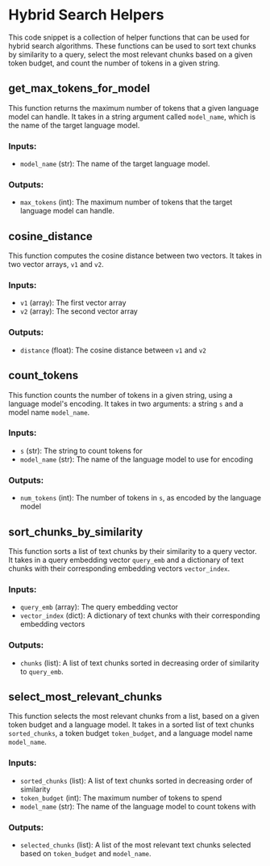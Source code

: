 # **Hybrid Search Helpers**

This code snippet is a collection of helper functions that can be used for hybrid search algorithms. These functions can be used to sort text chunks by similarity to a query, select the most relevant chunks based on a given token budget, and count the number of tokens in a given string.

## get_max_tokens_for_model

This function returns the maximum number of tokens that a given language model can handle. It takes in a string argument called `model_name`, which is the name of the target language model. 

### Inputs:
- `model_name` (str): The name of the target language model. 

### Outputs:
- `max_tokens` (int): The maximum number of tokens that the target language model can handle.

## cosine_distance

This function computes the cosine distance between two vectors. It takes in two vector arrays, `v1` and `v2`. 

### Inputs:
- `v1` (array): The first vector array
- `v2` (array): The second vector array

### Outputs:
- `distance` (float): The cosine distance between `v1` and `v2`

## count_tokens

This function counts the number of tokens in a given string, using a language model's encoding. It takes in two arguments: a string `s` and a model name `model_name`.

### Inputs:
- `s` (str): The string to count tokens for
- `model_name` (str): The name of the language model to use for encoding

### Outputs:
- `num_tokens` (int): The number of tokens in `s`, as encoded by the language model

## sort_chunks_by_similarity

This function sorts a list of text chunks by their similarity to a query vector. It takes in a query embedding vector `query_emb` and a dictionary of text chunks with their corresponding embedding vectors `vector_index`.

### Inputs:
- `query_emb` (array): The query embedding vector
- `vector_index` (dict): A dictionary of text chunks with their corresponding embedding vectors

### Outputs:
- `chunks` (list): A list of text chunks sorted in decreasing order of similarity to `query_emb`.

## select_most_relevant_chunks

This function selects the most relevant chunks from a list, based on a given token budget and a language model. It takes in a sorted list of text chunks `sorted_chunks`, a token budget `token_budget`, and a language model name `model_name`.

### Inputs:
- `sorted_chunks` (list): A list of text chunks sorted in decreasing order of similarity
- `token_budget` (int): The maximum number of tokens to spend
- `model_name` (str): The name of the language model to count tokens with

### Outputs:
- `selected_chunks` (list): A list of the most relevant text chunks selected based on `token_budget` and `model_name`.